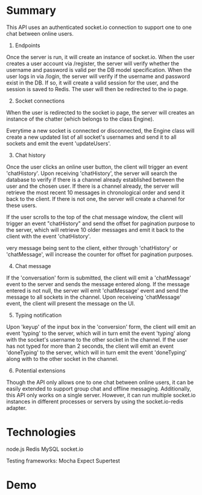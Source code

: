 # Summary

This API uses an authenticated socket.io connection to support one to one chat between online users.

1. Endpoints

Once the server is run, it will create an instance of socket.io.
When the user creates a user account via /register, the server will verify whether the username and password is valid per the DB model specification.
When the user logs in via /login, the server will verify if the username and password exist in the DB. If so, it will create a valid session for the user, and the session is saved to Redis.
The user will then be redirected to the io page.  

2. Socket connections

When the user is redirected to the socket io page, the server will creates an instance of the chatter (which belongs to the class Engine).

Everytime a new socket is connected or disconnected, the Engine class will create a new updated list of all socket's usernames and send it to all sockets and emit the event 'updateUsers'.

3. Chat history 

Once the user clicks an online user button, the client will trigger an event 'chatHistory'.
Upon receiving 'chatHistory', the server will search the database to verify if there is a channel already established between the user and the chosen user.
If there is a channel already, the server will retrieve the most recent 10 messages in chronological order and send it back to the client.
If there is not one, the server will create a channel for these users.

If the user scrolls to the top of the chat message window, the client will trigger an event "chatHistory" and send the offset for pagination purpose to the server, which will retrieve 10 older messages and emit it back to the client with the event 'chatHistory'.

very message being sent to the client, either through 'chatHistory' or 'chatMessage', will increase the counter for offset for pagination purposes. 

4. Chat message

If the 'conversation' form is submitted, the client will emit a 'chatMessage' event to the server and sends the message entered along. If the message entered is not null, the server will emit 'chatMessage' event and send the message to all sockets in the channel. 
Upon receiveing 'chatMessage' event, the client will present the message on the UI. 

5. Typing notification

Upon 'keyup' of the input box in the 'conversion' form, the client will emit an event 'typing' to the server, which will in turn emit the event 'typing' along with the socket's username to the other socket in the channel.
If the user has not typed for more than 2 seconds, the client will emit an event 'doneTyping' to the server, which will in turn emit the event 'doneTyping' along with to the other socket in the channel.

6. Potential extensions

Though the API only allows one to one chat between online users, it can be easily extended to support group chat and offline messaging.
Additionally, this API only works on a single server. However, it can run multiple socket.io instances in different processes or servers by using the socket.io-redis adapter.

# Technologies

node.js
Redis
MySQL
socket.io

Testing frameworks:
Mocha
Expect
Supertest

# Demo

